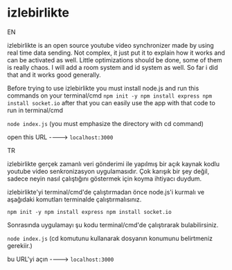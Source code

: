 # izlebirlikte 

EN

izlebirlikte is an open source youtube video synchronizer made by using real time data sending. Not complex, it just put it to explain how it works and can be activated as well. Little optimizations should be done, some of them is really chaos. I will add a room system and id system as well. So far i did that and it works good generally. 

Before trying to use izlebirlikte you must install node.js and run this commands on your terminal/cmd
``
npm init -y
npm install express
npm install socket.io
``
after that you can easily use the app with that code to run in terminal/cmd

``node index.js`` (you must emphasize the directory with cd command)

open this URL ----> ``localhost:3000``


TR

izlebirlikte gerçek zamanlı veri gönderimi ile yapılmış bir açık kaynak kodlu youtube video senkronizasyon uygulamasıdır. Çok karışık bir şey değil, sadece neyin nasıl çalıştığını göstermek için koyma ihtiyacı duydum.

izlebirlikte'yi terminal/cmd'de çalıştırmadan önce node.js'i kurmalı ve aşağıdaki komutları terminalde çalıştırmalısınız.

``
npm init -y
npm install express
npm install socket.io
``

Sonrasında uygulamayı şu kodu terminal/cmd'de çalıştırarak bulabilirsiniz.

``node index.js`` (cd komutunu kullanarak dosyanın konumunu belirtmeniz gerekiir.)

bu URL'yi açın ----> ``localhost:3000``

